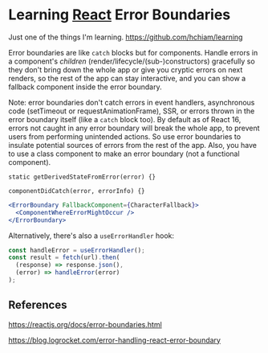 # Learning [React](https://github.com/hchiam/learning-reactjs) Error Boundaries

Just one of the things I'm learning. <https://github.com/hchiam/learning>

Error boundaries are like `catch` blocks but for components. Handle errors in a component's _children_ (render/lifecycle/(sub-)constructors) gracefully so they don't bring down the whole app or give you cryptic errors on next renders, so the rest of the app can stay interactive, and you can show a fallback component inside the error boundary.

Note: error boundaries don't catch errors in event handlers, asynchronous code (setTimeout or requestAnimationFrame), SSR, or errors thrown in the error boundary itself (like a `catch` block too). By default as of React 16, errors not caught in any error boundary will break the whole app, to prevent users from performing unintended actions. So use error boundaries to insulate potential sources of errors from the rest of the app. Also, you have to use a class component to make an error boundary (not a functional component).

`static getDerivedStateFromError(error) {}`

`componentDidCatch(error, errorInfo) {}`

```jsx
<ErrorBoundary FallbackComponent={CharacterFallback}>
  <ComponentWhereErrorMightOccur />
</ErrorBoundary>
```

Alternatively, there's also a `useErrorHandler` hook:

```jsx
const handleError = useErrorHandler();
const result = fetch(url).then(
  (response) => response.json(),
  (error) => handleError(error)
);
```

## References

<https://reactjs.org/docs/error-boundaries.html>

<https://blog.logrocket.com/error-handling-react-error-boundary>
